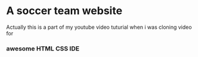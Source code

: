 # A soccer team website
Actually this is a part of my youtube video tuturial
when i was cloning video for
### awesome HTML CSS IDE
